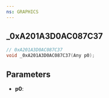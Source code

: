 ```yaml
---
ns: GRAPHICS
---
```

## _0xA201A3D0AC087C37

```c
// 0xA201A3D0AC087C37
void _0xA201A3D0AC087C37(Any p0);
```

## Parameters
* **p0**:
